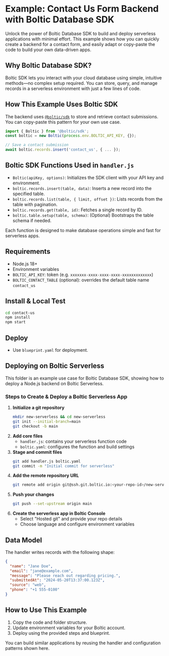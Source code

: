 # Example: Contact Us Form Backend with Boltic Database SDK

Unlock the power of Boltic Database SDK to build and deploy serverless applications with minimal effort. This example shows how you can quickly create a backend for a contact form, and easily adapt or copy-paste the code to build your own data-driven apps.

## Why Boltic Database SDK?
Boltic SDK lets you interact with your cloud database using simple, intuitive methods—no complex setup required. You can store, query, and manage records in a serverless environment with just a few lines of code.

## How This Example Uses Boltic SDK
The backend uses [`@boltic/sdk`](https://www.npmjs.com/package/@boltic/sdk) to store and retrieve contact submissions. You can copy-paste this pattern for your own use case.

```js
import { Boltic } from '@boltic/sdk';
const boltic = new Boltic(process.env.BOLTIC_API_KEY, {});

// Save a contact submission
await boltic.records.insert('contact_us', { ... });
```

## Boltic SDK Functions Used in `handler.js`
- `Boltic(apiKey, options)`: Initializes the SDK client with your API key and environment.
- `boltic.records.insert(table, data)`: Inserts a new record into the specified table.
- `boltic.records.list(table, { limit, offset })`: Lists records from the table with pagination.
- `boltic.records.get(table, id)`: Fetches a single record by ID.
- `boltic.table.setup(table, schema)`: (Optional) Bootstraps the table schema if needed.

Each function is designed to make database operations simple and fast for serverless apps.

## Requirements
- Node.js 18+
- Environment variables
- `BOLTIC_API_KEY`:  token (e.g. `xxxxxxx-xxxx-xxxx-xxxx-xxxxxxxxxxxxx`)
- `BOLTIC_CONTACT_TABLE` (optional): overrides the default table name `contact_us`


## Install & Local Test
```bash
cd contact-us
npm install
npm start
```


## Deploy 
- Use `blueprint.yaml` for deployment.

## Deploying on Boltic Serverless
This folder is an example use case for Boltic Database SDK, showing how to deploy a Node.js backend on Boltic Serverless.

### Steps to Create & Deploy a Boltic Serverless App
1. **Initialize a git repository**
   ```bash
   mkdir new-serverless && cd new-serverless
   git init --initial-branch=main
   git checkout -b main
   ```
2. **Add core files**
   - `handler.js`: contains your serverless function code
   - `boltic.yaml`: configures the function and build settings
3. **Stage and commit files**
   ```bash
   git add handler.js boltic.yaml
   git commit -m "Initial commit for serverless"
   ```
4. **Add the remote repository URL**
   ```bash
   git remote add origin git@ssh.git.boltic.io:<your-repo-id>/new-serverless.git
   ```
5. **Push your changes**
   ```bash
   git push --set-upstream origin main
   ```
6. **Create the serverless app in Boltic Console**
   - Select "Hosted git" and provide your repo details
   - Choose language and configure environment variables

## Data Model
The handler writes records with the following shape:
```json
{
  "name": "Jane Doe",
  "email": "jane@example.com",
  "message": "Please reach out regarding pricing.",
  "submittedAt": "2024-05-20T13:37:00.123Z",
  "source": "web",
  "phone": "+1 555-0100"
}
```

## How to Use This Example
1. Copy the code and folder structure.
2. Update environment variables for your Boltic account.
3. Deploy using the provided steps and blueprint.

You can build similar applications by reusing the handler and configuration patterns shown here.
